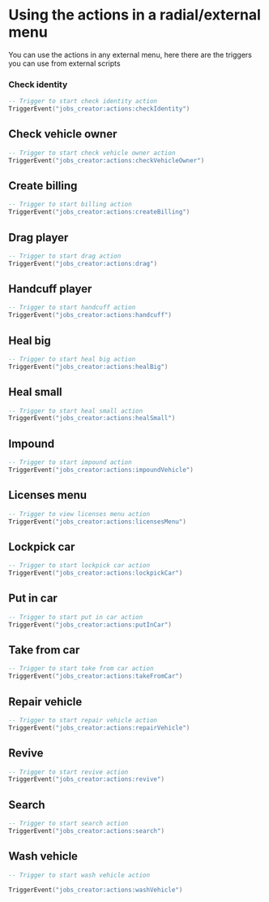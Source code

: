 # Using the actions in a radial/external menu

You can use the actions in any external menu, here there are the triggers you can use from external scripts

### Check identity
```lua
-- Trigger to start check identity action
TriggerEvent("jobs_creator:actions:checkIdentity")
```

## Check vehicle owner
``` lua
-- Trigger to start check vehicle owner action
TriggerEvent("jobs_creator:actions:checkVehicleOwner")
```

## Create billing
``` lua
-- Trigger to start billing action
TriggerEvent("jobs_creator:actions:createBilling")
```

## Drag player
``` lua
-- Trigger to start drag action
TriggerEvent("jobs_creator:actions:drag")
```

## Handcuff player
``` lua
-- Trigger to start handcuff action
TriggerEvent("jobs_creator:actions:handcuff")
```

## Heal big
``` lua
-- Trigger to start heal big action
TriggerEvent("jobs_creator:actions:healBig")
```

## Heal small
``` lua
-- Trigger to start heal small action
TriggerEvent("jobs_creator:actions:healSmall")
```

## Impound
``` lua
-- Trigger to start impound action
TriggerEvent("jobs_creator:actions:impoundVehicle")
```

## Licenses menu
``` lua
-- Trigger to view licenses menu action
TriggerEvent("jobs_creator:actions:licensesMenu")
```

## Lockpick car
``` lua
-- Trigger to start lockpick car action
TriggerEvent("jobs_creator:actions:lockpickCar")
```

## Put in car
``` lua
-- Trigger to start put in car action
TriggerEvent("jobs_creator:actions:putInCar")
```

## Take from car
``` lua
-- Trigger to start take from car action
TriggerEvent("jobs_creator:actions:takeFromCar")
```

## Repair vehicle
``` lua
-- Trigger to start repair vehicle action
TriggerEvent("jobs_creator:actions:repairVehicle")
```

## Revive
``` lua
-- Trigger to start revive action
TriggerEvent("jobs_creator:actions:revive")
```

## Search
``` lua
-- Trigger to start search action
TriggerEvent("jobs_creator:actions:search")
```

## Wash vehicle
``` lua
-- Trigger to start wash vehicle action

TriggerEvent("jobs_creator:actions:washVehicle")
```